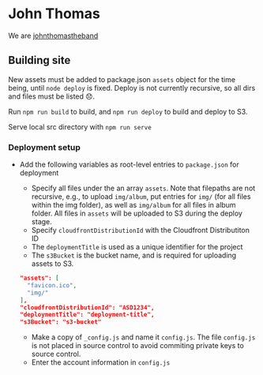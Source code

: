 # John Thomas
We are [johnthomastheband](https://johnthomastheband.com)

## Building site

New assets must be added to package.json `assets` object for the time being, until `node deploy` is fixed. Deploy is not currently recursive, so all dirs and files must be listed 😞. 

Run `npm run build` to build, and `npm run deploy` to build and deploy to S3.

Serve local src directory with `npm run serve`

### Deployment setup
- Add the following variables as root-level entries to `package.json` for deployment
  - Specify all files under the an array `assets`. Note that filepaths are not recursive, e.g., to upload `img/album`, put entries for `img/` (for all files within the img folder), as well as `img/album` for all files in album folder. All files in `assets` will be uploaded to S3 during the deploy stage.
  - Specify `cloudfrontDistributionId` with the Cloudfront Distributiton ID
  - The `deploymentTitle` is used as a unique identifier for the project
  - The `s3Bucket` is the bucket name, and is required for uploading assets to S3.
  
  ```json
  "assets": [
    "favicon.ico",
    "img/"
  ],
  "cloudfrontDistributionId": "ASD1234",
  "deploymentTitle": "deployment-title",  
  "s3Bucket": "s3-bucket"
  ```

  - Make a copy of `_config.js` and name it `config.js`. The file `config.js` is not placed in source control to avoid commiting private keys to source control.
  - Enter the account information in `config.js`
